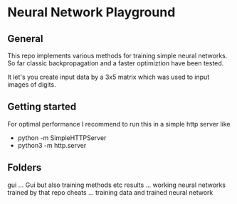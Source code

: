 # Neural Network Playground

## General

This repo implements various methods for training simple neural networks. 
So far classic backpropagation and a faster optimiztion have been tested. 

It let's you create input data by a 3x5 matrix which was used to input images of digits.

## Getting started

For optimal performance I recommend to run this in a simple http server like 

  * python -m SimpleHTTPServer
  * python3 -m http.server

## Folders

gui ... Gui but also training methods etc 
results ... working neural networks trained by that repo
cheats ... training data and trained neural network 